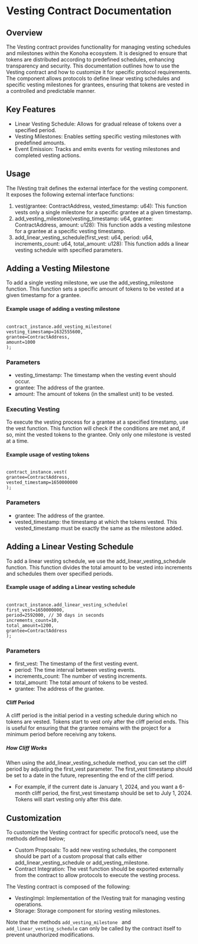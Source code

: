 # Vesting Contract Documentation

## Overview

The Vesting contract provides functionality for managing vesting schedules and milestones within the Konoha ecosystem. It is designed to ensure that tokens are distributed according to predefined schedules, enhancing transparency and security. This documentation outlines how to use the Vesting contract and how to customize it for specific protocol requirements.
The component allows protocols to define linear vesting schedules and specific vesting milestones for grantees, ensuring that tokens are vested in a controlled and predictable manner.

## Key Features

- Linear Vesting Schedule: Allows for gradual release of tokens over a specified period.
- Vesting Milestones: Enables setting specific vesting milestones with predefined amounts.
- Event Emission: Tracks and emits events for vesting milestones and completed vesting actions.

## Usage

The IVesting trait defines the external interface for the vesting component.
It exposes the following external interface functions:

1. vest(grantee: ContractAddress, vested_timestamp: u64): This function vests only a single milestone for a specific grantee at a given timestamp.
2. add_vesting_milestone(vesting_timestamp: u64, grantee: ContractAddress, amount: u128): This function adds a vesting milestone for a grantee at a specific vesting timestamp.
3. add_linear_vesting_schedule(first_vest: u64, period: u64, increments_count: u64, total_amount: u128): This function adds a linear vesting schedule with specified parameters.

## Adding a Vesting Milestone

To add a single vesting milestone, we use the add_vesting_milestone function. This function sets a specific amount of tokens to be vested at a given timestamp for a grantee.

#### Example usage of adding a vesting milestone

```

contract_instance.add_vesting_milestone(
vesting_timestamp=1632555600,
grantee=ContractAddress,
amount=1000
);

```

### Parameters

- vesting_timestamp: The timestamp when the vesting event should occur.
- grantee: The address of the grantee.
- amount: The amount of tokens (in the smallest unit) to be vested.

### Executing Vesting

To execute the vesting process for a grantee at a specified timestamp, use the vest function. This function will check if the conditions are met and, if so, mint the vested tokens to the grantee. Only only one milestone is vested at a time.


#### Example usage of vesting tokens

```

contract_instance.vest(
grantee=ContractAddress,
vested_timestamp=1650000000
);
```

### Parameters

- grantee: The address of the grantee.
- vested_timestamp: the timestamp at which the tokens vested. This vested_timestamp must be exactly the same as the milestone added.

## Adding a Linear Vesting Schedule

To add a linear vesting schedule, we use the add_linear_vesting_schedule function. This function divides the total amount to be vested into increments and schedules them over specified periods.

#### Example usage of adding a Linear vesting schedule

```

contract_instance.add_linear_vesting_schedule(
first_vest=1650000000,
period=2592000, // 30 days in seconds
increments_count=10,
total_amount=1200,
grantee=ContractAddress
);

```

### Parameters

- first_vest: The timestamp of the first vesting event.
- period: The time interval between vesting events.
- increments_count: The number of vesting increments.
- total_amount: The total amount of tokens to be vested.
- grantee: The address of the grantee.

#### Cliff Period

A cliff period is the initial period in a vesting schedule during which no tokens are vested. Tokens start to vest only after the cliff period ends. This is useful for ensuring that the grantee remains with the project for a minimum period before receiving any tokens.

##### How Cliff Works
When using the add_linear_vesting_schedule method, you can set the cliff period by adjusting the first_vest parameter. The first_vest timestamp should be set to a date in the future, representing the end of the cliff period.

* For example, if the current date is January 1, 2024, and you want a 6-month cliff period, the first_vest timestamp should be set to July 1, 2024. Tokens will start vesting only after this date.

## Customization

To customize the Vesting contract for specific protocol’s need, use the methods defined below;

- Custom Proposals: To add new vesting schedules, the component should be part of a custom proposal that calls either add_linear_vesting_schedule or add_vesting_milestone.
- Contract Integration: The vest function should be exported externally from the contract to allow protocols to execute the vesting process.

The Vesting contract is composed of the following:

- VestingImpl: Implementation of the IVesting trait for managing vesting operations.
- Storage: Storage component for storing vesting milestones.

Note that the methods `add_vesting_milestone ` and `add_linear_vesting_schedule` can only be called by the contract itself to prevent unauthorized modifications.
